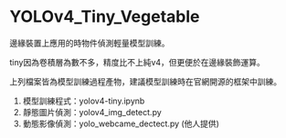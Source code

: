# YOLOv4_Tiny_Vegetable
邊緣裝置上應用的時物件偵測輕量模型訓練。

tiny因為卷積層為數不多，精度比不上純v4，但更便於在邊緣裝飾運算。

上列檔案皆為模型訓練過程產物，建議模型訓練時在官網開源的框架中訓練。
 
1. 模型訓練程式：yolov4-tiny.ipynb
2. 靜態圖片偵測：yolov4_img_detect.py
3. 動態影像偵測：yolo_webcame_dectect.py (他人提供)
